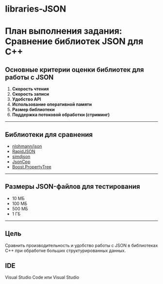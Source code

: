 # libraries-JSON
# План выполнения задания: Сравнение библиотек JSON для C++

##  Основные критерии оценки библиотек для работы с JSON

1. **Скорость чтения**
2. **Скорость записи**
3. **Удобство API**
4. **Использование оперативной памяти**
5. **Размер библиотеки**
6. **Поддержка потоковой обработки (стриминг)**

---

## Библиотеки для сравнения

- [nlohmann/json](https://github.com/nlohmann/json)
- [RapidJSON](https://github.com/Tencent/rapidjson)
- [simdjson](https://github.com/simdjson/simdjson)
- [JsonCpp](https://github.com/open-source-parsers/jsoncpp)
- [Boost.PropertyTree](https://www.boost.org/doc/libs/release/doc/html/property_tree.html)

---

## Размеры JSON-файлов для тестирования

- 10 МБ
- 100 МБ
- 500 МБ
- 1 ГБ

---

## Цель

Сравнить производительность и удобство работы с JSON в библиотеках C++ при обработке больших структурированных данных.

 ## IDE
 Visual Studio Code или Visual Studio

